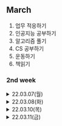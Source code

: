 
## March
  1. 업무 적응하기
  2. 인공지능 공부하기
  3. 알고리즘 풀기
  4. CS 공부하기
  5. 운동하기
  6. 책읽기

### 2nd week

<details markdown="1">
<summary>22.03.07(월)</summary>
</br>

__업무__   
- [x] 피플팀 온보딩
- [x] OCR팀 온보딩
- [x] 데이터 수집 이벤트 회의 참석
- [x] 업무 파악하기

__개인 공부__  
- [x] 책읽기  
  - [실리콘밸리의 팀장들](./../Book/실리콘밸리의%20팀장들.md)  
- [ ] 알고리즘 1문제 풀기  
- [x] OCR  
  - __CRAFT__  
    개별 문자를 인식하고, 상향식으로 문자들을 연결하는 접근 방식  
    Region Score : 해당 픽셀이 문자의 중심일 확률  
    Affinity Score : 해당 픽셀이 인접한 두 문자의 중심일 확률 → 이를 기반으로 개별 문자가 하나의 단어로 그룹화 될 것인지가 결정됨

</details>

<details markdown="1">
<summary>22.03.08(화)</summary>
</br>

__업무__   
- [x] OCR 주간회의 참석  
- [x] AI플랫폼, OCR 코드 안내 미팅  
- [x] 환경 세팅  
- [x] ocr-datagen 코드 파악하기  

__개인 공부__  
- [x] 책읽기  
  - [실리콘밸리의 팀장들](./../Book/실리콘밸리의%20팀장들.md)  
- [ ] 알고리즘 1문제 풀기  

</details>

<details markdown="1">
<summary>22.03.10(목)</summary>
</br>

__업무__   
- [x] Upsquare 미팅
- [x] Data Week 미팅  
- [x] Model Week 미팅
- [x] Detection, Recognition 정리
- [x] synthtiger 논문 리딩
- [x] datagen 코드 파악 후 데이터 생성  

__개인 공부__  
- [x] 책읽기  
  - [일의 격](./../Book/일의%20격.md)    

</details>

<details markdown="1">
<summary>22.03.11(금)</summary>
</br>

__업무__   
- [ ] Upstudy 미팅
- [ ] 데이터 합성팀 미팅  
- [ ] synthtiger 논문 리딩
- [ ] datagen 코드 파악 후 config 조정

__개인 공부__  
- [ ] 책읽기  
  - [일의 격](./../Book/일의%20격.md)    
- [] 면접 준비
</details>

